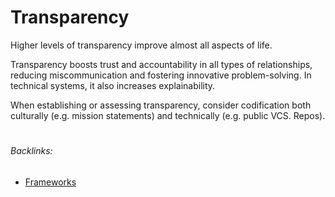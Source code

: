 # Transparency
Higher levels of transparency improve almost all aspects of life.

Transparency boosts trust and accountability in all types of relationships, reducing miscommunication and fostering innovative problem-solving. In technical systems, it also increases explainability.

When establishing or assessing transparency, consider codification both culturally (e.g. mission statements) and technically (e.g. public VCS. Repos).

#
###### Backlinks:
- [Frameworks](Frameworks.md)
